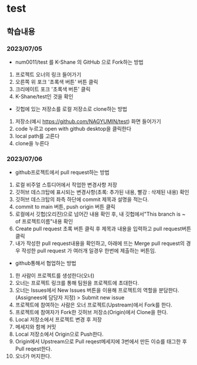 # test
## 학습내용
### 2023/07/05
- num0011/test 를 K-Shane 의 GitHub 으로 Fork하는 방법
1. 프로젝트 오너의 링크 들어가기
2. 오른쪽 위 포크 '초록색 버튼' 버튼 클릭
3. 크리에이트 포크 '초록색 버튼' 클릭
4. K-Shane/test인 것을 확인

- 깃헙에 있는 저장소를 로컬 저장소로 clone하는 방법
1. 저장소(예시 https://github.com/NAGYUMIN/test) 화면 들어가기
2. code 누르고 open with github desktop을 클릭한다
3. local path를 고른다
4. clone을 누른다

### 2023/07/06
- github프로젝트에서 pull request하는 방법
1. 로컬 비주얼 스튜디어에서 작업한 변경사항 저장 
2. 깃허브 데스크탑에 표시되는 변경사항(초록: 추가된 내용, 빨강 : 삭제된 내용) 확인
3. 깃허브 데스크탑의 좌측 하단에 commit 제목과 설명을 적는다.
4.  commit to main 버튼, push origin 버튼 클릭
5. 로컬에서 깃헙(오리진)으로 넘어간 내용 확인 후, 내 깃헙에서"This branch is ~ of 프로젝트이름"내용 확인
6. Create pull request 초록 버튼 클릭 후 제목과 내용을 입력하고 pull request버튼 클릭
7. 내가 작성한 pull request내용을 확인하고,
아래에 뜨는 Merge pull request의 경우 작성한 pull request 가 여러개 일경우 한번에 제출하는 버튼임.

- github통해서 협업하는 방법
1. 한 사람이 프로젝트를 생성한다(오너)
2. 오너는 프로젝트 링크를 통해 팀원을 프로젝트에 초대한다.
3. 오너는 Issues에서 New Issues 버튼을 이용해 프로젝트의 역할을 분담한다. (Assignees에 담당자 지정) > Submit new issue
4. 프로젝트에 참여하는 사람은 오너 프로젝트(Upstream)에서 Fork를 한다.
5. 프로젝트에 참여자가 Fork한 깃허브 저장소(Origin)에서 Clone을 한다.
6. Local 저장소에서 프로젝트 변경 후 저장
7. 메세지와 함께 커밋
8. Local 저장소에서 Origin으로 Push한다.
9. Origin에서 Upstream으로 Pull reqest메세지에 3번에서 만든 이슈를 태그한 후 Pull reqest한다.
10. 오너가 머지한다.